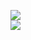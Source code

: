 [![](https://img.shields.io/badge/Made%20With-Github%20Spray-lightgrey.svg?style=for-the-badge&logo=github)](https://github.com/Annihil/github-spray#16388)  
[![](https://i.imgur.com/2DrTn0Z.gif)](https://github.com/Annihil/github-spray)